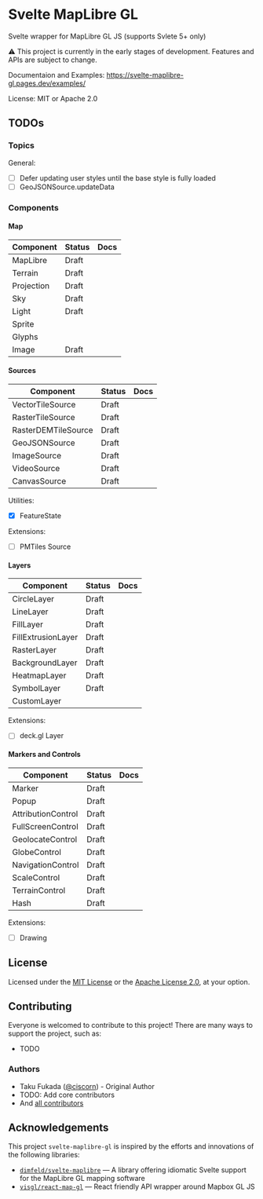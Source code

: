 # Svelte MapLibre GL

Svelte wrapper for MapLibre GL JS (supports Svlete 5+ only)

⚠️ This project is currently in the early stages of development. Features and APIs are subject to change.

Documentaion and Examples: https://svelte-maplibre-gl.pages.dev/examples/

License: MIT or Apache 2.0

## TODOs

### Topics

General:

- [ ] Defer updating user styles until the base style is fully loaded
- [ ] GeoJSONSource.updateData

### Components

#### Map

| Component  | Status | Docs |
| ---------- | ------ | ---- |
| MapLibre   | Draft  |      |
| Terrain    | Draft  |      |
| Projection | Draft  |      |
| Sky        | Draft  |      |
| Light      | Draft  |      |
| Sprite     |        |      |
| Glyphs     |        |      |
| Image      | Draft  |      |

#### Sources

| Component           | Status | Docs |
| ------------------- | ------ | ---- |
| VectorTileSource    | Draft  |      |
| RasterTileSource    | Draft  |      |
| RasterDEMTileSource | Draft  |      |
| GeoJSONSource       | Draft  |      |
| ImageSource         | Draft  |      |
| VideoSource         | Draft  |      |
| CanvasSource        | Draft  |      |

Utilities:

- [x] FeatureState

Extensions:

- [ ] PMTiles Source

#### Layers

| Component          | Status | Docs |
| ------------------ | ------ | ---- |
| CircleLayer        | Draft  |      |
| LineLayer          | Draft  |      |
| FillLayer          | Draft  |      |
| FillExtrusionLayer | Draft  |      |
| RasterLayer        | Draft  |      |
| BackgroundLayer    | Draft  |      |
| HeatmapLayer       | Draft  |      |
| SymbolLayer        | Draft  |      |
| CustomLayer        |        |      |

Extensions:

- [ ] deck.gl Layer

#### Markers and Controls

| Component          | Status | Docs |
| ------------------ | ------ | ---- |
| Marker             | Draft  |      |
| Popup              | Draft  |      |
| AttributionControl | Draft  |      |
| FullScreenControl  | Draft  |      |
| GeolocateControl   | Draft  |      |
| GlobeControl       | Draft  |      |
| NavigationControl  | Draft  |      |
| ScaleControl       | Draft  |      |
| TerrainControl     | Draft  |      |
| Hash               | Draft  |      |

Extensions:

- [ ] Drawing

## License

Licensed under the [MIT License](./LICENSE-MIT.txt) or the [Apache License 2.0](./LICENSE-APACHE.txt), at your option.

## Contributing

Everyone is welcomed to contribute to this project! There are many ways to support the project, such as:

- TODO

### Authors

- Taku Fukada ([@ciscorn](https://github.com/ciscorn/)) - Original Author
- TODO: Add core contributors
- And [all contributors](https://github.com/MIERUNE/svelte-maplibre-gl/graphs/contributors)

## Acknowledgements

This project `svelte-maplibre-gl` is inspired by the efforts and innovations of the following libraries:

- [`dimfeld/svelte-maplibre`](https://github.com/dimfeld/svelte-maplibre) &mdash; A library offering idiomatic Svelte support for the MapLibre GL mapping software
- [`visgl/react-map-gl`](https://github.com/visgl/react-map-gl) &mdash; React friendly API wrapper around Mapbox GL JS
